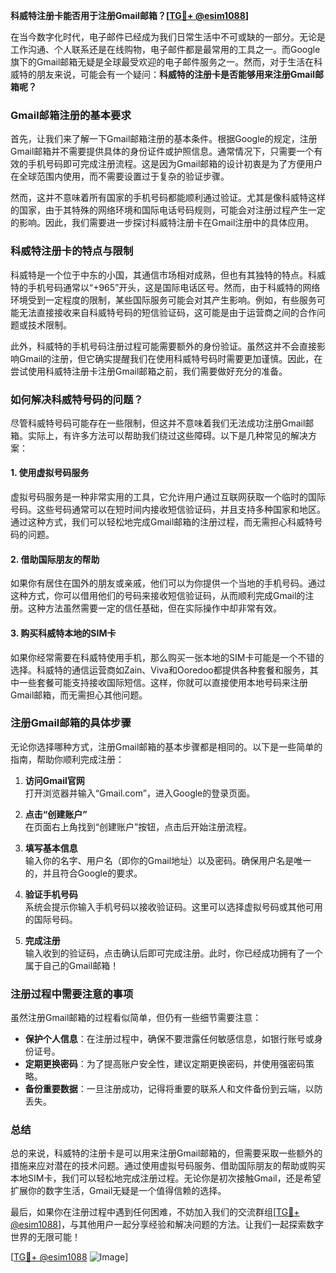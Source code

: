 **科威特注册卡能否用于注册Gmail邮箱？[[TG💪+ @esim1088](https://t.me/s/esim1088)]**

在当今数字化时代，电子邮件已经成为我们日常生活中不可或缺的一部分。无论是工作沟通、个人联系还是在线购物，电子邮件都是最常用的工具之一。而Google旗下的Gmail邮箱无疑是全球最受欢迎的电子邮件服务之一。然而，对于生活在科威特的朋友来说，可能会有一个疑问：**科威特的注册卡是否能够用来注册Gmail邮箱呢？**

### **Gmail邮箱注册的基本要求**

首先，让我们来了解一下Gmail邮箱注册的基本条件。根据Google的规定，注册Gmail邮箱并不需要提供具体的身份证件或护照信息。通常情况下，只需要一个有效的手机号码即可完成注册流程。这是因为Gmail邮箱的设计初衷是为了方便用户在全球范围内使用，而不需要设置过于复杂的验证步骤。

然而，这并不意味着所有国家的手机号码都能顺利通过验证。尤其是像科威特这样的国家，由于其特殊的网络环境和国际电话号码规则，可能会对注册过程产生一定的影响。因此，我们需要进一步探讨科威特注册卡在Gmail注册中的具体应用。

### **科威特注册卡的特点与限制**

科威特是一个位于中东的小国，其通信市场相对成熟，但也有其独特的特点。科威特的手机号码通常以“+965”开头，这是国际电话区号。然而，由于科威特的网络环境受到一定程度的限制，某些国际服务可能会对其产生影响。例如，有些服务可能无法直接接收来自科威特号码的短信验证码，这可能是由于运营商之间的合作问题或技术限制。

此外，科威特的手机号码注册过程可能需要额外的身份验证。虽然这并不会直接影响Gmail的注册，但它确实提醒我们在使用科威特号码时需要更加谨慎。因此，在尝试使用科威特注册卡注册Gmail邮箱之前，我们需要做好充分的准备。

### **如何解决科威特号码的问题？**

尽管科威特号码可能存在一些限制，但这并不意味着我们无法成功注册Gmail邮箱。实际上，有许多方法可以帮助我们绕过这些障碍。以下是几种常见的解决方案：

#### **1. 使用虚拟号码服务**
虚拟号码服务是一种非常实用的工具，它允许用户通过互联网获取一个临时的国际号码。这些号码通常可以在短时间内接收短信验证码，并且支持多种国家和地区。通过这种方式，我们可以轻松地完成Gmail邮箱的注册过程，而无需担心科威特号码的问题。

#### **2. 借助国际朋友的帮助**
如果你有居住在国外的朋友或亲戚，他们可以为你提供一个当地的手机号码。通过这种方式，你可以借用他们的号码来接收短信验证码，从而顺利完成Gmail的注册。这种方法虽然需要一定的信任基础，但在实际操作中却非常有效。

#### **3. 购买科威特本地的SIM卡**
如果你经常需要在科威特使用手机，那么购买一张本地的SIM卡可能是一个不错的选择。科威特的通信运营商如Zain、Viva和Ooredoo都提供各种套餐和服务，其中一些套餐可能支持接收国际短信。这样，你就可以直接使用本地号码来注册Gmail邮箱，而无需担心其他问题。

### **注册Gmail邮箱的具体步骤**

无论你选择哪种方式，注册Gmail邮箱的基本步骤都是相同的。以下是一些简单的指南，帮助你顺利完成注册：

1. **访问Gmail官网**  
   打开浏览器并输入“Gmail.com”，进入Google的登录页面。

2. **点击“创建账户”**  
   在页面右上角找到“创建账户”按钮，点击后开始注册流程。

3. **填写基本信息**  
   输入你的名字、用户名（即你的Gmail地址）以及密码。确保用户名是唯一的，并且符合Google的要求。

4. **验证手机号码**  
   系统会提示你输入手机号码以接收验证码。这里可以选择虚拟号码或其他可用的国际号码。

5. **完成注册**  
   输入收到的验证码，点击确认后即可完成注册。此时，你已经成功拥有了一个属于自己的Gmail邮箱！

### **注册过程中需要注意的事项**

虽然注册Gmail邮箱的过程看似简单，但仍有一些细节需要注意：

- **保护个人信息**：在注册过程中，确保不要泄露任何敏感信息，如银行账号或身份证号。
- **定期更换密码**：为了提高账户安全性，建议定期更换密码，并使用强密码策略。
- **备份重要数据**：一旦注册成功，记得将重要的联系人和文件备份到云端，以防丢失。

### **总结**

总的来说，科威特的注册卡是可以用来注册Gmail邮箱的，但需要采取一些额外的措施来应对潜在的技术问题。通过使用虚拟号码服务、借助国际朋友的帮助或购买本地SIM卡，我们可以轻松地完成注册过程。无论你是初次接触Gmail，还是希望扩展你的数字生活，Gmail无疑是一个值得信赖的选择。

最后，如果你在注册过程中遇到任何困难，不妨加入我们的交流群组[[TG💪+ @esim1088](https://t.me/s/esim1088)]，与其他用户一起分享经验和解决问题的方法。让我们一起探索数字世界的无限可能！

[[TG💪+ @esim1088](https://t.me/s/esim1088) ![Image](https://i.postimg.cc/4NQfJmqS/Snipaste-2025-05-13-00-14-12.png)]